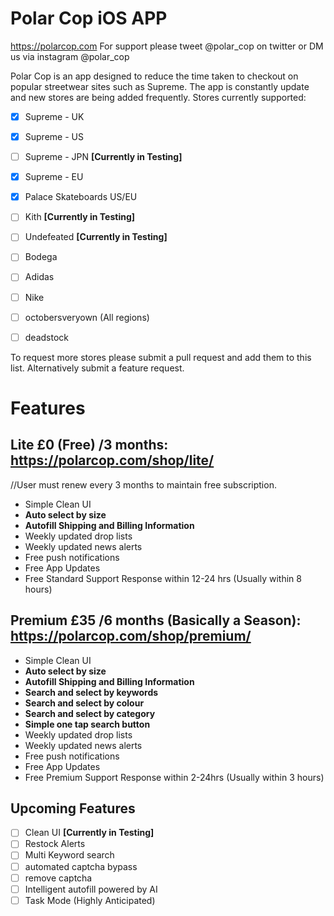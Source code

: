 # Polar Cop iOS APP
https://polarcop.com
For support please tweet @polar_cop on twitter or DM us via instagram @polar_cop

Polar Cop is an app designed to reduce the time taken to checkout on popular streetwear sites such as Supreme. The app is constantly update and new stores are being added frequently.
Stores currently supported:

 - [x] Supreme - UK
 - [x] Supreme - US
 - [ ] Supreme - JPN **[Currently in Testing]**
 - [x] Supreme - EU
 - [x] Palace Skateboards US/EU
 - [ ] Kith **[Currently in Testing]**
 - [ ] Undefeated **[Currently in Testing]**
 - [ ] Bodega
 - [ ] Adidas 
 - [ ] Nike
 - [ ] octobersveryown (All regions)
 - [ ] deadstock
 

 To request more stores please submit a pull request and add them to this list. Alternatively submit a feature request.

# Features

## Lite £0 (Free) /3 months: https://polarcop.com/shop/lite/
//User must renew every 3 months to maintain free subscription.
 - Simple Clean UI
 - **Auto select by size**
 - **Autofill Shipping and Billing Information**
 - Weekly updated drop lists
 - Weekly updated news alerts
 - Free push notifications
 - Free App Updates
 - Free Standard Support Response within 12-24 hrs (Usually within 8 hours)

## Premium £35 /6 months (Basically a Season): https://polarcop.com/shop/premium/
 - Simple Clean UI
 - **Auto select by size**
 - **Autofill Shipping and Billing Information**
 - **Search and select by keywords**
 - **Search and select by colour**
 - **Search and select by category**
 - **Simple one tap search button**
 - Weekly updated drop lists
 - Weekly updated news alerts
 - Free push notifications
 - Free App Updates
 - Free Premium Support Response within 2-24hrs (Usually within 3 hours)


## Upcoming Features
 - [ ] Clean UI **[Currently in Testing]**
 - [ ] Restock Alerts
 - [ ] Multi Keyword search
 - [ ] automated captcha bypass
 - [ ] remove captcha
 - [ ] Intelligent autofill powered by AI 
 - [ ] Task Mode (Highly Anticipated)
